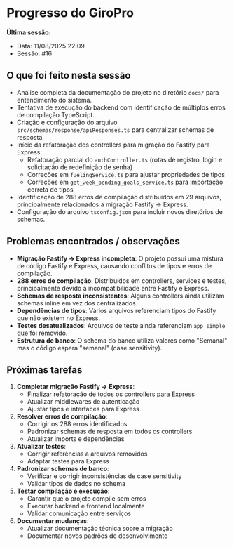 # Progresso do GiroPro

**Última sessão:**
- Data: 11/08/2025 22:09
- Sessão: #16

## O que foi feito nesta sessão
- Análise completa da documentação do projeto no diretório `docs/` para entendimento do sistema.
- Tentativa de execução do backend com identificação de múltiplos erros de compilação TypeScript.
- Criação e configuração do arquivo `src/schemas/response/apiResponses.ts` para centralizar schemas de resposta.
- Início da refatoração dos controllers para migração do Fastify para Express:
  - Refatoração parcial do `authController.ts` (rotas de registro, login e solicitação de redefinição de senha)
  - Correções em `fuelingService.ts` para ajustar propriedades de tipos
  - Correções em `get_week_pending_goals_service.ts` para importação correta de tipos
- Identificação de 288 erros de compilação distribuídos em 29 arquivos, principalmente relacionados à migração Fastify → Express.
- Configuração do arquivo `tsconfig.json` para incluir novos diretórios de schemas.

## Problemas encontrados / observações
- **Migração Fastify → Express incompleta**: O projeto possui uma mistura de código Fastify e Express, causando conflitos de tipos e erros de compilação.
- **288 erros de compilação**: Distribuídos em controllers, services e testes, principalmente devido à incompatibilidade entre Fastify e Express.
- **Schemas de resposta inconsistentes**: Alguns controllers ainda utilizam schemas inline em vez dos centralizados.
- **Dependências de tipos**: Vários arquivos referenciam tipos do Fastify que não existem no Express.
- **Testes desatualizados**: Arquivos de teste ainda referenciam `app_simple` que foi removido.
- **Estrutura de banco**: O schema do banco utiliza valores como "Semanal" mas o código espera "semanal" (case sensitivity).

## Próximas tarefas
1. **Completar migração Fastify → Express**: 
   - Finalizar refatoração de todos os controllers para Express
   - Atualizar middlewares de autenticação
   - Ajustar tipos e interfaces para Express
2. **Resolver erros de compilação**: 
   - Corrigir os 288 erros identificados
   - Padronizar schemas de resposta em todos os controllers
   - Atualizar imports e dependências
3. **Atualizar testes**: 
   - Corrigir referências a arquivos removidos
   - Adaptar testes para Express
4. **Padronizar schemas de banco**: 
   - Verificar e corrigir inconsistências de case sensitivity
   - Validar tipos de dados no schema
5. **Testar compilação e execução**: 
   - Garantir que o projeto compile sem erros
   - Executar backend e frontend localmente
   - Validar comunicação entre serviços
6. **Documentar mudanças**: 
   - Atualizar documentação técnica sobre a migração
   - Documentar novos padrões de desenvolvimento



